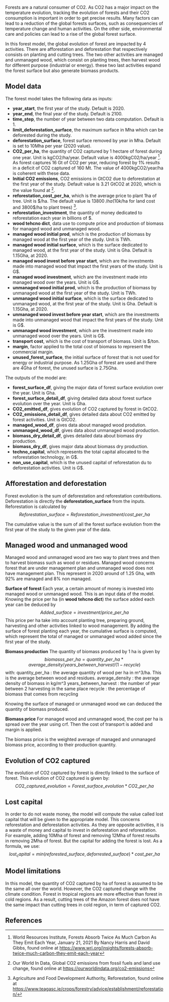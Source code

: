 Forests are a natural consumer of CO2. As CO2 has a major impact on the temperature evolution, tracking the evolution of forests and their CO2 consumption is important in order to get precise results.
Many factors can lead to a reduction of the global forests surfaces, such as consequencies of temperature change and human activities. On the other side, environmental care and policies can lead to a rise of the global forest surface.

In this forest model, the global evolution of forest are impacted by 4 activities. There are afforestation and deforestation that respectively consists on planting and cutting trees. The two other activities are managed and unmanaged wood, which consist on planting trees, then harvest wood for different purpose (industrial or energy). these two last activities expand the forest surface but also generate biomass products.

## Model data

The forest model takes the following data as inputs:

- **year_start**, the first year of the study. Default is 2020.
- **year_end**, the final year of the study. Default is 2100.
- **time_step**, the number of year between two data computation. Default is 1.
- **limit_deforestation_surface**, the maximum surface in Mha which can be deforested during the study.
- **deforestation_surface**, forest surface removed by year in Mha. Default is set to 10Mha per year (2020 value).
- **CO2_per_ha**, the quantity of CO2 captured by 1 hectare of forest during one year. Unit is kgCO2/ha/year. Default value is 4000kgC02/ha/year [^1].
As forest captures 16 Gt of CO2 per year, reducing forest by 1% results in a deficit of CO2 captured of 160 Mt. The value of 4000kgCO2/year/ha is coherent with these data.
- **Initial CO2 emissions**, CO2 emissions in GtCO2 due to deforestation at the first year of the study. Default value is 3.21 GtCO2 at 2020, which is the value found at [^2].
- **reforestation_cost_per_ha**, which is the average price to plant 1ha of tree. Unit is $/ha. The default value is 13800 $/ha (10k$/ha for land cost and 3800$/ha to plant trees) [^3].
- **reforestation_investment**, the quantity of money dedicated to reforestation each year in billions of $.
- **wood tehcno dict**, data use to compute price and production of biomass for managed wood and unmanaged wood.
- **managed wood initial prod**, which is the production of biomass by managed wood at the first year of the study. Unit is TWh.
- **managed wood initial surface**, which is the surface dedicated to managed wood, at the first year of the study. Unit is Gha. Default is 1.15Gha, at 2020.
- **managed wood invest before year start**, which are the investments made into managed wood that impact the first years of the study. Unit is G$.
- **managed wood investment**, which are the investment made into managed wood over the years. Unit is G$.
- **unmanaged wood initial prod**, which is the production of biomass by unmanaged wood at the first year of the study. Unit is TWh.
- **unmanaged wood initial surface**, which is the surface dedicated to unmanaged wood, at the first year of the study. Unit is Gha. Default is 1.15Gha, at 2020.
- **unmanaged wood invest before year start**, which are the investments made into unmanaged wood that impact the first years of the study. Unit is G$.
- **unmanaged wood investment**, which are the investment made into unmanaged wood over the years. Unit is G$.
- **transport cost**, which is the cost of transport of biomass. Unit is $/ton.
- **margin**, factor applied to the total cost of biomass to represent the commercial margin.
- **unused_forest_surface**, the initial surface of forest that is not used for energy or industrial purpose. As 1.25Gha of forest are used and there are 4Gha of forest, the unused surface is 2.75Gha.
 
The outputs of the model are:

- **forest_surface_df**, giving the major data of forest surface evolution over the year. Unit is Gha.
- **forest_surface_detail_df**, giving detailed data about forest surface evolution over the year. Unit is Gha.
- **CO2_emitted_df**, gives evolution of CO2 captured by forest in GtCO2.
- **CO2_emissions_detail_df**, gives detailed data about CO2 emitted by forest activities. Unit is GtCO2.
- **managed_wood_df**, gives data about managed wood prodution.
- **unmanaged_wood_df**, gives data about unmanaged wood production.
- **biomass_dry_detail_df**, gives detailed data about biomass dry production.
- **biomass_dry_df**, gives major data about biomass dry production.
- **techno_capital**, which represents the total capital allocated to the reforestation technology, in G$.
- **non_use_capital**, which is the unused capital of reforestation du to deforestation activities. Unit is G$.

## Afforestation and deforestation

Forest evolution is the sum of deforestation and reforestation contributions.
Deforestation is directly the **deforestation_surface** from the inputs.
Reforestation is calculated by
$$Reforestation\_surface = Reforestation\_investment / cost\_per\_ha$$

The cumulative value is the sum of all the forest surface evolution from the first year of the study to the given year of the data.

## Managed wood and unmanaged wood

Managed wood and unmanaged wood are two way to plant trees and then to harvest biomass such as wood or residues. Managed wood concerns forest that are under management plan and unmanaged wood does not have management plan. This represent in 2020 around of 1.25 Gha, with 92% are managed and 8% non managed.

**Surface of forest**
Each year, a certain amount of money is invested into managed wood or unmanaged wood. This is an input data of the model. Knowing the price per ha (in **wood tehcno dict**) the surface added each year can be deduced by
$$Added\_surface = investment / price\_per\_ha$$
This price per ha take into account planting tree, preparing ground, harvesting and other activities linked to wood management.
By adding the surface of forest planting each year, the cumulative surface is computed, which represent the total of managed or unmanaged wood added since the first year of the study.

**Biomass production**
The quantity of biomass produced by 1 ha is given by
$$biomasss\_per\_ha = quantity\_per\_ha * average\_density / years\_between\_harvest / (1-recycle)$$
with:
quantity\_per\_ha : the average quantity of wood per ha in m^3/ha. This is the average between wood and residues.
average\_density : the average density of biomass in kg/m^3
years\_between\_harvest : the number of year between 2 harvesting in the same place
recycle : the percentage of biomass that comes from recycling

Knowing the surface of managed or unmanaged wood we can deduced the quantity of biomass produced.

**Biomass price**
For managed wood and unmanaged wood, the cost per ha is spread over the year using crf. Then the cost of transport is added and margin is applied.

The biomass price is the weighted average of managed  and unmanaged biomass price, according to their production quantity.


## Evolution of CO2 captured
The evolution of CO2 captured by forest is directly linked to the surface of forest. This evolution of CO2 captured is given by:
$$CO2\_captured\_evolution = Forest\_surface\_evolution * CO2\_per\_ha$$

## Lost capital
In order to do not waste money, the model will compute the value called lost capital that will be given to the appropriate model. This concerns reforestation and deforestation activities. As they are opposite activities, it is a waste of money and capital to invest in deforestation and reforestation.
For example, adding 10Mha of forest and removing 12Mha of forest results in removing 2Mha of forest. But the capital for adding the forest is lost.
As a formula, we use:
$$lost_capital = min(reforested\_surface, deforrested\_surface) * cost\_per\_ha$$

## Model limitations
In this model, the quantity of CO2 captured by ha of forest is assumed to be the same all over the world.  However, the CO2 captured change with the climate condition. Forest in tropical regions are more effective than forest in cold regions. As a result, cutting trees of the Amazon forest does not have the same impact than cutting trees in cold region, in term of captured CO2.

## References

[^1]: World Resources Institute, Forests Absorb Twice As Much Carbon As They Emit Each Year, January 21, 2021 By Nancy Harris and David Gibbs, found online at https://www.wri.org/insights/forests-absorb-twice-much-carbon-they-emit-each-year
[^2]: Our World In Data, Global CO2 emissions from fossil fuels and land use change, found online at https://ourworldindata.org/co2-emissions
[^3]: Agriculture and Food Development Authority, Reforestation, found online at https://www.teagasc.ie/crops/forestry/advice/establishment/reforestation/
